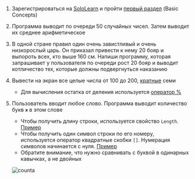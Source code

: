 1. Зарегистрироваться на [SoloLearn](https://www.sololearn.com/) и пройти [первый раздел](https://www.sololearn.com/Play/CSharp) (Basic Concepts)
2. Программа выводит по очереди 50 случайных чисел. Затем выводит их среднее арифметическое
3. В одной стране правил один очень завистливый и очень низкорослый царь. Он приказал привести к нему 20 бояр и выпороть всех, кто выше 160 см. Напиши программу, которая запрашивает у пользователя по очереди рост 20 бояр и выводит котличество тех, которые должны подвергнуться наказанию
4. Вывести на экран все целые числа от 100 до 200, [кратные](http://www.webmath.ru/poleznoe/formules_18_10.php) семи
   - Для вычисления остатка от деления используется [оператор %](https://docs.microsoft.com/ru-ru/dotnet/csharp/language-reference/operators/modulus-operator)
5. Пользователь вводит любое слово. Программа выводит количество букв `ж` в этом слове
   - Чтобы получить длину строки, используется свойство `Length`. [Пример](https://gist.github.com/Simplifier/594bee4619bdd2c506dd698adef3cc11#file-extractchar-cs-L5)
   - Чтобы получить один символ строки по его номеру, используется оператор квадратные скобки `[]`. Нумерация символов начинается с нуля. [Пример](https://gist.github.com/Simplifier/594bee4619bdd2c506dd698adef3cc11#file-extractchar-cs-L5)
   - Обратите внимание, что нужно сравнивать с буквой в одинарных кавычках, а не двойных

   ![counta](https://api.monosnap.com/rpc/file/download?id=Yd1NBxcCryFAbJ4K2FXiAopLqoQs3m)

